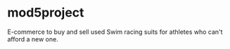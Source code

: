 # mod5project
E-commerce to buy and sell used Swim racing suits for athletes who can't afford a new one.
